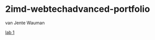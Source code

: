 # 2imd-webtechadvanced-portfolio
van Jente Wauman

<a href="https://github.com/JenteW/2imd-webtechadvanced-portfolio/tree/main/lab1_git"> lab 1 </a>
